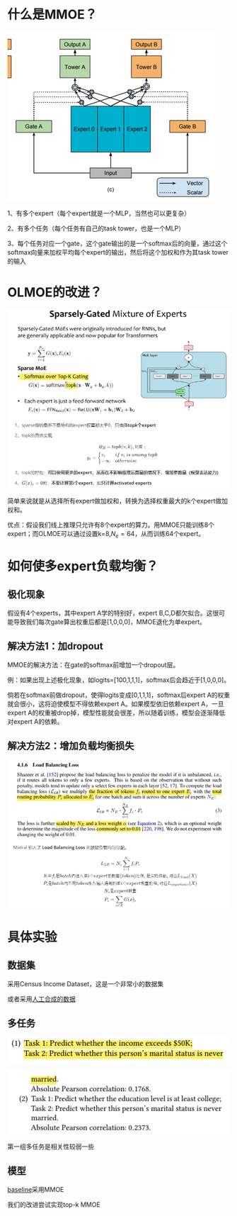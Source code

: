 # 什么是MMOE？

![image-20241105211122129](./assets/image-20241105211122129.png)

1、有多个expert（每个expert就是一个MLP，当然也可以更复杂）

2、有多个任务（每个任务有自己的task tower，也是一个MLP）

3、每个任务对应一个gate，这个gate输出的是一个softmax后的向量，通过这个softmax向量来加权平均每个expert的输出，然后将这个加权和作为其task tower的输入



# OLMOE的改进？

![image-20241105211711847](./assets/image-20241105211711847.png)

简单来说就是从选择所有expert做加权和，转换为选择权重最大的k个expert做加权和。

优点：假设我们线上推理只允许有8个expert的算力。用MMOE只能训练8个expert；而OLMOE可以通过设置k=8,$N_e=64$，从而训练64个expert。



# 如何使多expert负载均衡？

## 极化现象

假设有4个experts，其中expert A学的特别好，expert B,C,D都欠拟合。这很可能导致我们每次gate算出权重后都是[1,0,0,0]，MMOE退化为单expert。

## 解决方法1：加dropout

MMOE的解决方法：在gate的softmax前增加一个dropout层。

例：如果出现上述极化现象，如logits=[100,1,1,1]，softmax后会趋近于[1,0,0,0]。

倘若在softmax前做dropout，使得logits变成[0,1,1,1]，softmax后expert A的权重就会很小，这将迫使模型不得依赖expert A。如果模型依旧依赖expert A，一旦expert A的权重被drop掉，模型性能就会很差，所以随着训练，模型会逐渐降低对expert A的依赖。



## 解决方法2：增加负载均衡损失

![image-20241105212738593](./assets/image-20241105212738593.png)



# 具体实验

## 数据集

采用Census Income Dataset，这是一个非常小的数据集

或者采用[人工合成的数据](https://blog.csdn.net/cyj972628089/article/details/127634934)



## 多任务

![image-20241105212852792](./assets/image-20241105212852792.png)

![image-20241105212857538](./assets/image-20241105212857538.png)

第一组多任务是相关性较弱一些



## 模型

[baseline](https://blog.csdn.net/cyj972628089/article/details/127633915)采用MMOE

我们的改进尝试实现top-k MMOE
